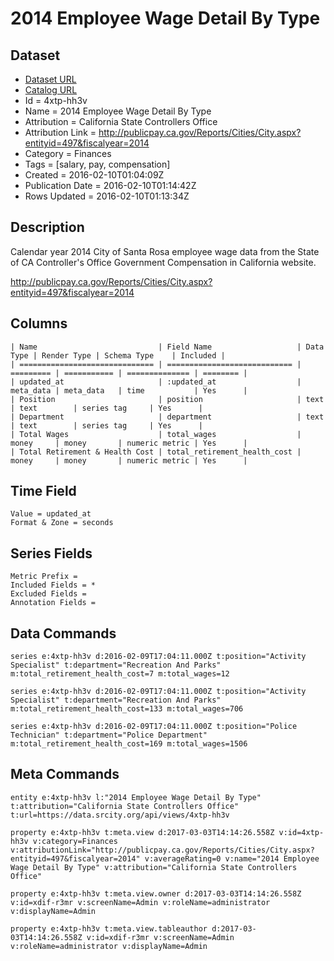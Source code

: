 # 2014 Employee Wage Detail By Type

## Dataset

* [Dataset URL](https://data.srcity.org/api/views/4xtp-hh3v/rows.json?accessType=DOWNLOAD)
* [Catalog URL](https://catalog.data.gov/dataset/2014-employee-wage-detail-by-type)
* Id = 4xtp-hh3v
* Name = 2014 Employee Wage Detail By Type
* Attribution = California State Controllers Office
* Attribution Link = http://publicpay.ca.gov/Reports/Cities/City.aspx?entityid=497&fiscalyear=2014
* Category = Finances
* Tags = [salary, pay, compensation]
* Created = 2016-02-10T01:04:09Z
* Publication Date = 2016-02-10T01:14:42Z
* Rows Updated = 2016-02-10T01:13:34Z

## Description

Calendar year 2014 City of Santa Rosa employee wage data from the State of CA Controller's Office Government Compensation in California website.

http://publicpay.ca.gov/Reports/Cities/City.aspx?entityid=497&fiscalyear=2014

## Columns

```ls
| Name                           | Field Name                   | Data Type | Render Type | Schema Type    | Included | 
| ============================== | ============================ | ========= | =========== | ============== | ======== | 
| updated_at                     | :updated_at                  | meta_data | meta_data   | time           | Yes      | 
| Position                       | position                     | text      | text        | series tag     | Yes      | 
| Department                     | department                   | text      | text        | series tag     | Yes      | 
| Total Wages                    | total_wages                  | money     | money       | numeric metric | Yes      | 
| Total Retirement & Health Cost | total_retirement_health_cost | money     | money       | numeric metric | Yes      | 
```

## Time Field

```ls
Value = updated_at
Format & Zone = seconds
```

## Series Fields

```ls
Metric Prefix = 
Included Fields = *
Excluded Fields = 
Annotation Fields = 
```

## Data Commands

```ls
series e:4xtp-hh3v d:2016-02-09T17:04:11.000Z t:position="Activity Specialist" t:department="Recreation And Parks" m:total_retirement_health_cost=7 m:total_wages=12

series e:4xtp-hh3v d:2016-02-09T17:04:11.000Z t:position="Activity Specialist" t:department="Recreation And Parks" m:total_retirement_health_cost=133 m:total_wages=706

series e:4xtp-hh3v d:2016-02-09T17:04:11.000Z t:position="Police Technician" t:department="Police Department" m:total_retirement_health_cost=169 m:total_wages=1506
```

## Meta Commands

```ls
entity e:4xtp-hh3v l:"2014 Employee Wage Detail By Type" t:attribution="California State Controllers Office" t:url=https://data.srcity.org/api/views/4xtp-hh3v

property e:4xtp-hh3v t:meta.view d:2017-03-03T14:14:26.558Z v:id=4xtp-hh3v v:category=Finances v:attributionLink="http://publicpay.ca.gov/Reports/Cities/City.aspx?entityid=497&fiscalyear=2014" v:averageRating=0 v:name="2014 Employee Wage Detail By Type" v:attribution="California State Controllers Office"

property e:4xtp-hh3v t:meta.view.owner d:2017-03-03T14:14:26.558Z v:id=xdif-r3mr v:screenName=Admin v:roleName=administrator v:displayName=Admin

property e:4xtp-hh3v t:meta.view.tableauthor d:2017-03-03T14:14:26.558Z v:id=xdif-r3mr v:screenName=Admin v:roleName=administrator v:displayName=Admin
```